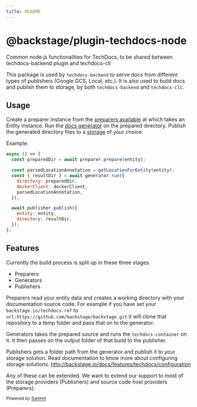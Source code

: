 ```yaml
---
title: README
---
```

# @backstage/plugin-techdocs-node

Common node.js functionalities for TechDocs, to be shared between techdocs-backend plugin and techdocs-cli

This package is used by `techdocs-backend` to serve docs from different types of publishers (Google GCS, Local, etc.). It is also used to build docs and publish them to storage, by both `techdocs-backend` and `techdocs-cli`.

## Usage

Create a preparer instance from the [preparers available](/plugins/techdocs-node/src/stages/prepare) at which takes an Entity instance. Run the [docs generator](/plugins/techdocs-node/src/stages/generate) on the prepared directory. Publish the generated directory files to a [storage](/plugins/techdocs-node/src/stages/publish) of your choice.

Example:

```js
async () => {
  const preparedDir = await preparer.prepare(entity);

  const parsedLocationAnnotation = getLocationForEntity(entity);
  const { resultDir } = await generator.run({
    directory: preparedDir,
    dockerClient: dockerClient,
    parsedLocationAnnotation,
  });

  await publisher.publish({
    entity: entity,
    directory: resultDir,
  });
};
```

## Features

Currently the build process is split up in these three stages.

- Preparers
- Generators
- Publishers

Preparers read your entity data and creates a working directory with your documentation source code. For example if you have set your `backstage.io/techdocs-ref` to `url:https://github.com/backstage/backstage.git` it will clone that repository to a temp folder and pass that on to the generator.

Generators takes the prepared source and runs the `techdocs-container` on it. It then passes on the output folder of that build to the publisher.

Publishers gets a folder path from the generator and publish it to your storage solution. Read documentation to know more about configuring storage solutions. <http://backstage.io/docs/features/techdocs/configuration>

Any of these can be extended. We want to extend our support to most of the storage providers (Publishers) and source code host providers (Preparers).

<SwmMeta version="3.0.0"><sup>Powered by [Swimm](https://app.swimm.io/)</sup></SwmMeta>
